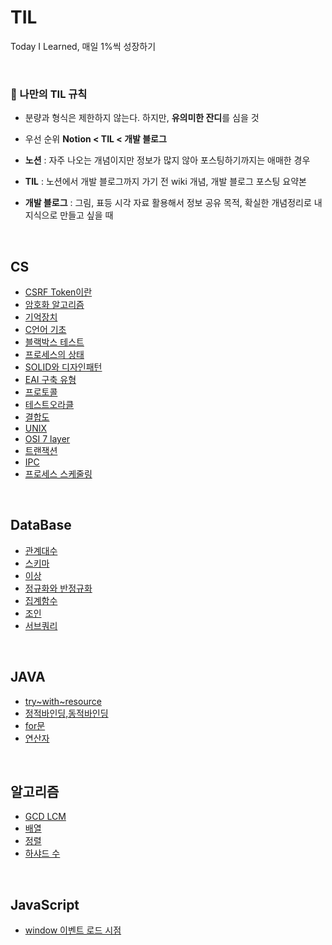 # TIL
Today I Learned, 매일 1%씩 성장하기

<br>

### 🚩  나만의 TIL 규칙

- 분량과 형식은 제한하지 않는다. 하지만, **유의미한 잔디**를 심을 것 
 
- 우선 순위  **Notion < TIL < 개발 블로그**
- **노션** : 자주 나오는 개념이지만 정보가 많지 않아 포스팅하기까지는 애매한 경우
- **TIL** : 노션에서 개발 블로그까지 가기 전 wiki 개념, 개발 블로그 포스팅 요약본
- **개발 블로그** : 그림, 표등 시각 자료 활용해서 정보 공유 목적, 확실한 개념정리로 내 지식으로 만들고 싶을 때


<br>

## CS
* [CSRF Token이란](https://github.com/seongit/TIL/blob/main/Computer%20Science/CSRF%20Token%EC%9D%B4%EB%9E%80.md)
* [암호화 알고리즘](https://github.com/seongit/TIL/blob/main/Computer%20Science/%EC%95%94%ED%98%B8%ED%99%94%20%EC%95%8C%EA%B3%A0%EB%A6%AC%EC%A6%98.md)
* [기억장치](https://github.com/seongit/TIL/blob/main/Computer%20Science/%EA%B8%B0%EC%96%B5%EC%9E%A5%EC%B9%98.md)
* [C언어 기초](https://github.com/seongit/TIL/blob/main/CS/C%EC%96%B8%EC%96%B4%20%EA%B8%B0%EC%B4%88.md)
* [블랙박스 테스트](https://github.com/seongit/TIL/blob/main/CS/%EB%B8%94%EB%9E%99%EB%B0%95%EC%8A%A4%ED%85%8C%EC%8A%A4%ED%8A%B8.md)
* [프로세스의 상태](https://github.com/seongit/TIL/blob/main/CS/%ED%94%84%EB%A1%9C%EC%84%B8%EC%8A%A4%EC%9D%98%20%EC%83%81%ED%83%9C.md)
* [SOLID와 디자인패턴](https://github.com/seongit/TIL/blob/main/CS/SOLID%EC%99%80%20%EB%94%94%EC%9E%90%EC%9D%B8%20%ED%8C%A8%ED%84%B4.md)
* [EAI 구축 유형](https://github.com/seongit/TIL/blob/main/CS/EAI%20%EA%B5%AC%EC%B6%95%20%EC%9C%A0%ED%98%95.md)
* [프로토콜](https://github.com/seongit/TIL/commit/8795b3c5c50106d5574cecc738275afc1f6179da)
* [테스트오라클](https://github.com/seongit/TIL/blob/main/CS/%ED%85%8C%EC%8A%A4%ED%8A%B8%20%EC%98%A4%EB%9D%BC%ED%81%B4.md)
* [결합도](https://github.com/seongit/TIL/blob/main/CS/%EA%B2%B0%ED%95%A9%EB%8F%84.md)
* [UNIX](https://github.com/seongit/TIL/blob/main/CS/UNIX.md)
* [OSI 7 layer](https://github.com/seongit/TIL/blob/main/CS/OSI%207%20layer.md)
* [트랜잭션](https://github.com/seongit/TIL/blob/main/CS/%ED%8A%B8%EB%9E%9C%EC%9E%AD%EC%85%98.md)
* [IPC](https://github.com/seongit/TIL/blob/main/CS/IPC.md)
* [프로세스 스케줄링](https://github.com/seongit/TIL/blob/main/CS/%ED%94%84%EB%A1%9C%EC%84%B8%EC%8A%A4%20%EC%8A%A4%EC%BC%80%EC%A4%84%EB%A7%81.md)
<br>

## DataBase
* [관계대수](https://github.com/seongit/TIL/blob/main/DataBase/%EA%B4%80%EA%B3%84%20%EB%8C%80%EC%88%98.md)
* [스키마](https://github.com/seongit/TIL/blob/main/DataBase/%EC%8A%A4%ED%82%A4%EB%A7%88.md)
* [이상](https://github.com/seongit/TIL/blob/main/DataBase/%EC%9D%B4%EC%83%81.md)
* [정규화와 반정규화](https://github.com/seongit/TIL/blob/main/DataBase/%EC%A0%95%EA%B7%9C%ED%99%94%20vs%20%EB%B0%98%EC%A0%95%EA%B7%9C%ED%99%94.md)
* [집계함수](https://github.com/seongit/TIL/blob/main/DataBase/%EC%A7%91%EA%B3%84%ED%95%A8%EC%88%98.md)
* [조인](https://github.com/seongit/TIL/blob/main/DataBase/%EC%A1%B0%EC%9D%B8.md)
* [서브쿼리](https://github.com/seongit/TIL/blob/main/Data%20Base/%EC%84%9C%EB%B8%8C%EC%BF%BC%EB%A6%AC.md)
<br>

## JAVA
* [try~with~resource](https://github.com/seongit/TIL/blob/main/JAVA/try~with~resource.md)
* [정적바인딩,동적바인딩](https://github.com/seongit/TIL/blob/main/JAVA/%EB%8F%99%EC%A0%81%20%EB%B0%94%EC%9D%B8%EB%94%A9%EA%B3%BC%20%EC%A0%95%EC%A0%81%EB%B0%94%EC%9D%B8%EB%94%A9.md)
* [for문](https://github.com/seongit/TIL/blob/main/JAVA/for%EB%AC%B8%EC%9D%98%20i%20%EC%99%80%20%ED%96%A5%EC%83%81%EB%90%9C%20for%EB%AC%B8%EC%9D%98%20i.md)
* [연산자](https://github.com/seongit/TIL/blob/main/JAVA/%EC%97%B0%EC%82%B0%EC%9E%90.md)

<br>

## 알고리즘
* [GCD LCM](https://github.com/seongit/TIL/blob/main/Algorithm/%EC%95%8C%EA%B3%A0%EB%A6%AC%EC%A6%98%20%EC%9E%A1%EC%8A%A4/GCD%20LCM.md)
* [배열](https://github.com/seongit/TIL/blob/main/Algorithm/%EB%B0%B0%EC%97%B4.md)
* [정렬](https://github.com/seongit/TIL/blob/main/%EC%95%8C%EA%B3%A0%EB%A6%AC%EC%A6%98/%EC%A0%95%EB%A0%AC.md)
* [하샤드 수](https://github.com/seongit/TIL/blob/main/%EC%95%8C%EA%B3%A0%EB%A6%AC%EC%A6%98/%ED%95%98%EC%83%A4%EB%93%9C%20%EC%88%98.md)


<br>

## JavaScript
* [window 이벤트 로드 시점](https://github.com/seongit/TIL/blob/main/JavaScript/winodw%20%EC%9D%B4%EB%B2%A4%ED%8A%B8%20%EB%A1%9C%EB%93%9C%20%EC%8B%9C%EC%A0%90.md)
